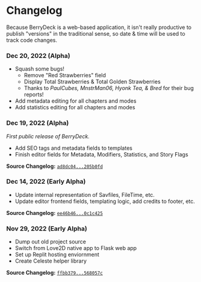 # Changelog

Because BerryDeck is a web-based application, it isn't really productive to publish "versions" in the traditional sense, so date & time will be used to track code changes.

### Dec 20, 2022 (Alpha)

+ Squash some bugs!
    + Remove "Red Strawberries" field
    + Display Total Strawberries & Total Golden Strawberries
    + Thanks to _PaulCubes, MnstrMan06, Hyonk Tea, & Bred_ for their bug reports!
+ Add metadata editing for all chapters and modes
+ Add statistics editing for all chapters and modes 

### Dec 19, 2022 (Alpha)

_First public release of BerryDeck._

+ Add SEO tags and metadata fields to templates
+ Finish editor fields for Metadata, Modifiers, Statistics, and Story Flags

**Source Changelog:** [`ad8dc04...205b0fd`](https://github.com/frissyn/berrydeck/compare/ad8dc04...205b0fd)


### Dec 14, 2022 (Early Alpha)

+ Update internal representation of Savfiles, FileTime, etc.
+ Update editor frontend fields, templating logic, add credits to footer, etc.

**Source Changelog:** [`ee46b46...0c1c425`](https://github.com/frissyn/berrydeck/compare/ee46b46...0c1c425)

### Nov 29, 2022 (Early Alpha)

+ Dump out old project source
+ Switch from Love2D native app to Flask web app
+ Set up Replit hosting enviornment
+ Create Celeste helper library

**Source Changelog:** [`ffbb379...568057c`](https://github.com/frissyn/berrydeck/compare/ffbb379...568057c)